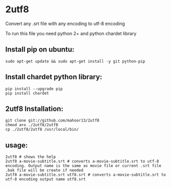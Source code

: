 # 2utf8
Convert any .srt file with any encoding to utf-8 encoding

To run this file you need python 2+ and python chardet library

## Install pip on ubuntu:
```
sudo apt-get update && sudo apt-get install -y git python-pip
```

## Install chardet python library:
```
pip install --upgrade pip
pip install chardet
```

## 2utf8 Installation:
```
git clone git://github.com/mahoor13/2utf8
chmod a+x ./2utf8/2utf8
cp ./2utf8/2utf8 /usr/local/bin/
```

## usage:
```
2utf8 # shows the help
2utf8 a-movie-subtitle.srt # converts a-movie-subtitle.srt to utf-8 encoding. Output name is the same as movie file or current .srt file .bak file will be create if needed
2utf8 a-movie-subtitle.srt utf8.srt # converts a-movie-subtitle.srt to utf-8 encoding output name utf8.srt
```

